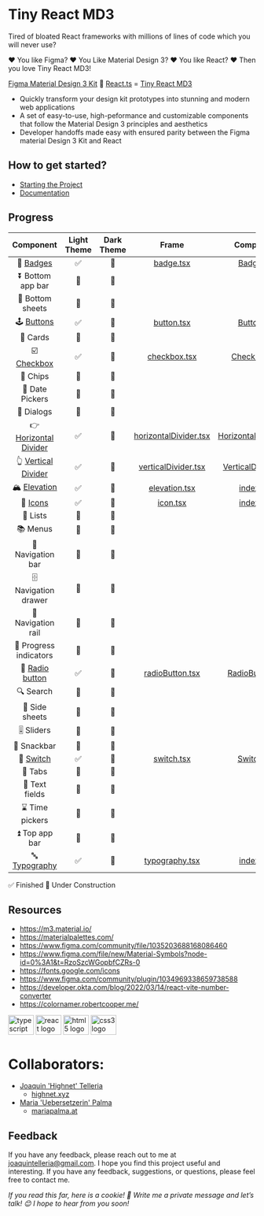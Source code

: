 # Tiny React MD3

Tired of bloated React frameworks with millions of lines of code which you will never use?

❤️ You like Figma? ❤️ You Like Material Design 3? ❤️ You like React? ❤️ Then you love Tiny React MD3!

[Figma Material Design 3 Kit](https://www.figma.com/community/file/1035203688168086460) 🤝 [React.ts](https://developer.okta.com/blog/2022/03/14/react-vite-number-converter) = [Tiny React MD3](https://github.com/highnet/Tiny-React-MD3/)

* Quickly transform your design kit prototypes into stunning and modern web applications
* A set of easy-to-use, high-peformance and customizable components that follow the Material Design 3 principles and aesthetics
* Developer handoffs made easy with ensured parity between the Figma material Design 3 Kit and React

## How to get started?
* [Starting the Project](https://github.com/highnet/Tiny-React-MD3/blob/master/Tiny-React-MD3/readme.md)
* [Documentation](https://github.com/highnet/Tiny-React-MD3/blob/master/Tiny-React-MD3/src/readme.md)

## Progress
| Component | Light Theme | Dark Theme | Frame | Component | 
|:---------:|:-----------:|:----------:|:-----:|:---------:|
| 📛 [Badges](https://github.com/highnet/Tiny-React-MD3/blob/master/Tiny-React-MD3/src/readme.md#-badge) | ✅ | 🚧 | [badge.tsx](https://github.com/highnet/Tiny-React-MD3/blob/master/Tiny-React-MD3/src/Badge/Frame/badge.tsx) | [Badge.tsx](https://github.com/highnet/Tiny-React-MD3/blob/master/Tiny-React-MD3/src/Badge/Badge.tsx) | 
| ⏬ Bottom app bar | 🚧 | 🚧 | | |
| 🔽 Bottom sheets | 🚧 | 🚧 | | |
| 🕹️ [Buttons](https://github.com/highnet/Tiny-React-MD3/blob/master/Tiny-React-MD3/src/readme.md#%EF%B8%8F-buttons) | ✅ | 🚧 | [button.tsx](https://github.com/highnet/Tiny-React-MD3/blob/master/Tiny-React-MD3/src/Button/Frame/button.tsx) | [Button.tsx](https://github.com/highnet/Tiny-React-MD3/blob/master/Tiny-React-MD3/src/Button/Button.tsx) |
| 🪪 Cards | 🚧 | 🚧 | | |
| ☑️ [Checkbox](https://github.com/highnet/Tiny-React-MD3/blob/master/Tiny-React-MD3/src/readme.md#%EF%B8%8F-checkbox) | ✅ | 🚧 | [checkbox.tsx](https://github.com/highnet/Tiny-React-MD3/blob/master/Tiny-React-MD3/src/Checkbox/Frame/checkbox.tsx) | [Checkbox.tsx](https://github.com/highnet/Tiny-React-MD3/blob/master/Tiny-React-MD3/src/Checkbox/Checkbox.tsx) |
| 🍪 Chips | 🚧 | 🚧 | | |
| 📅 Date Pickers | 🚧 | 🚧 | | |
| 💬 Dialogs | 🚧 | 🚧 | | |
| 👉 [Horizontal Divider](https://github.com/highnet/Tiny-React-MD3/blob/master/Tiny-React-MD3/src/readme.md#-horizontal-divider) | ✅ | 🚧 | [horizontalDivider.tsx](https://github.com/highnet/Tiny-React-MD3/blob/master/Tiny-React-MD3/src/HorizontalDivider/Frame/horizontalDivider.tsx) | [HorizontalDivider.tsx](https://github.com/highnet/Tiny-React-MD3/blob/master/Tiny-React-MD3/src/HorizontalDivider/HorizontalDivider.tsx) |
| 👆 [Vertical Divider](https://github.com/highnet/Tiny-React-MD3/blob/master/Tiny-React-MD3/src/readme.md#-vertical-divider) | ✅ | 🚧 | [verticalDivider.tsx](https://github.com/highnet/Tiny-React-MD3/blob/master/Tiny-React-MD3/src/VerticalDivider/Frame/verticalDivider.tsx) | [VerticalDivider.tsx](https://github.com/highnet/Tiny-React-MD3/blob/master/Tiny-React-MD3/src/VerticalDivider/VerticalDivider.tsx) |
| 🏔️ [Elevation](https://github.com/highnet/Tiny-React-MD3/blob/master/Tiny-React-MD3/src/readme.md#%EF%B8%8F-elevation) | ✅ | 🚧 | [elevation.tsx](https://github.com/highnet/Tiny-React-MD3/blob/master/Tiny-React-MD3/src/Elevation/Frame/elevation.tsx) | [index.css](https://github.com/highnet/Tiny-React-MD3/blob/master/Tiny-React-MD3/src/index.css) |
| 💟 [Icons](https://github.com/highnet/Tiny-React-MD3/blob/master/Tiny-React-MD3/src/readme.md#-icons) | ✅ | 🚧 | [icon.tsx](https://github.com/highnet/Tiny-React-MD3/blob/master/Tiny-React-MD3/src/Icon/Frame/icon.tsx) | [index.css](https://github.com/highnet/Tiny-React-MD3/blob/master/Tiny-React-MD3/src/index.css) |
| 📝 Lists | 🚧 | 🚧 | | |
| 📚 Menus | 🚧 | 🚧 | | |
| 🧭 Navigation bar | 🚧 | 🚧 | | |
| 🗄️ Navigation drawer | 🚧 | 🚧 | | |
| 🚈 Navigation rail | 🚧 | 🚧 | | |
| 🔄 Progress indicators | 🚧 | 🚧 | | |
| 🔘 [Radio button](https://github.com/highnet/Tiny-React-MD3/tree/master/Tiny-React-MD3/src#-radio-button) | ✅ | 🚧 | [radioButton.tsx](https://github.com/highnet/Tiny-React-MD3/blob/master/Tiny-React-MD3/src/Radio%20Button/Frame/radioButton.tsx) | [RadioButton.tsx](https://github.com/highnet/Tiny-React-MD3/blob/master/Tiny-React-MD3/src/Radio%20Button/RadioButton.tsx) |
| 🔍 Search | 🚧 | 🚧 | | |
| 📑 Side sheets | 🚧 | 🚧  | |
| 🎚️ Sliders | 🚧 | 🚧 | | |
| 🥨 Snackbar | 🚧 | 🚧 | | |
| 🔦 [Switch](https://github.com/highnet/Tiny-React-MD3/blob/master/Tiny-React-MD3/src/readme.md#-switch) | ✅ | 🚧 | [switch.tsx](https://github.com/highnet/Tiny-React-MD3/blob/master/Tiny-React-MD3/src/Switch/Frame/switch.tsx) | [Switch.tsx](https://github.com/highnet/Tiny-React-MD3/blob/master/Tiny-React-MD3/src/Switch/Switch.tsx) |
| 📑 Tabs | 🚧 | 🚧 | | |
| 📜 Text fields | 🚧 | 🚧 | | |
| ⌛ Time pickers | 🚧 | 🚧 | | |
| ⏫ Top app bar | 🚧 | 🚧 | | |
| 🔤 [Typography](https://github.com/highnet/Tiny-React-MD3/blob/master/Tiny-React-MD3/src/readme.md#-typography) | ✅ | 🚧 | [typography.tsx](https://github.com/highnet/Tiny-React-MD3/blob/master/Tiny-React-MD3/src/Typography/Frame/typography.tsx) | [index.css](https://github.com/highnet/Tiny-React-MD3/blob/master/Tiny-React-MD3/src/index.css) |

✅ Finished
🚧 Under Construction

## Resources
* https://m3.material.io/
* https://materialpalettes.com/
* https://www.figma.com/community/file/1035203688168086460
* https://www.figma.com/file/new/Material-Symbols?node-id=0%3A1&t=RzoSzcWGopbfCZRs-0
* https://fonts.google.com/icons
* https://www.figma.com/community/plugin/1034969338659738588
* https://developer.okta.com/blog/2022/03/14/react-vite-number-converter
* https://colornamer.robertcooper.me/

<div align="left">
  <img src="https://cdn.jsdelivr.net/gh/devicons/devicon/icons/typescript/typescript-original.svg" height="40" width="52" alt="typescript logo"  />
  <img src="https://cdn.jsdelivr.net/gh/devicons/devicon/icons/react/react-original.svg" height="40" width="52" alt="react logo"  />
  <img src="https://cdn.jsdelivr.net/gh/devicons/devicon/icons/html5/html5-original.svg" height="40" width="52" alt="html5 logo"  />
  <img src="https://cdn.jsdelivr.net/gh/devicons/devicon/icons/css3/css3-original.svg" height="40" width="52" alt="css3 logo"  />
</div>

###

# Collaborators: 
* [Joaquin 'Highnet' Telleria](https://www.linkedin.com/in/joaquin-telleria-57957aa5/)
  * [highnet.xyz](https://www.highnet.xyz)
* [Maria 'Uebersetzerin' Palma](https://www.linkedin.com/in/maria-palma-a9a101189/)
  * [mariapalma.at](https://mariapalma.at/)

## Feedback
If you have any feedback, please reach out to me at joaquintelleria@gmail.com.
I hope you find this project useful and interesting. If you have any feedback, suggestions, or questions, please feel free to contact me.

<i>If you read this far, here is a cookie! 🍪 Write me a private message and let’s talk! 😊 I hope to hear from you soon!</i>
